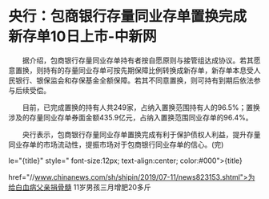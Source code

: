 # 央行：包商银行存量同业存单置换完成 新存单10日上市-中新网

　　据介绍，包商银行存量同业存单持有者按自愿原则与接管组达成协议。若其愿意置换，则持有的存量同业存单可按先期保障比例转换成新存单，新存单本息受人民银行、银保监会和存保基金全额保障。若其不同意置换，则可持有到期后依法参与后续受偿。

　　目前，已完成置换的持有人共249家，占纳入置换范围持有人的96.5%；置换涉及的存量同业存单券面金额435.9亿元，占纳入置换范围同业存单的96.4%。

　　央行表示，包商银行存量同业存单置换完成有利于保护债权人利益，提升存量同业存单的市场流动性，提振市场对于包商银行同业存单的信心。(完)

le="{title}" style=" font-size:12px; text-align:center; color:#000">{title}

href="//www.chinanews.com/sh/shipin/2019/07-11/news823153.shtml">为给白血病父亲捐骨髓 11岁男孩三月增肥20多斤
